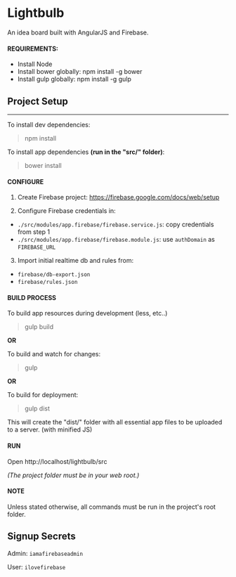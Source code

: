 # Lightbulb #
An idea board built with AngularJS and Firebase.

#### REQUIREMENTS: ####
* Install Node
* Install bower globally: npm install -g bower
* Install gulp globally: npm install -g gulp

## Project Setup ##
----

To install dev dependencies: 
> npm install

To install app dependencies **(run in the "src/" folder)**:
> bower install

#### CONFIGURE ####

1. Create Firebase project: https://firebase.google.com/docs/web/setup

2. Configure Firebase credentials in:
- `./src/modules/app.firebase/firebase.service.js`:  copy credentials from step 1
- `./src/modules/app.firebase/firebase.module.js`: use `authDomain` as `FIREBASE_URL`

3. Import initial realtime db and rules from:
- `firebase/db-export.json`
- `firebase/rules.json`


#### BUILD PROCESS ####
To build app resources during development (less, etc..)
> gulp build

**OR** 

To build and watch for changes:
> gulp

**OR**

To build for deployment:
> gulp dist

This will create the "dist/" folder with all essential app files to be uploaded to a server. (with minified JS)

#### RUN ####

Open http://localhost/lightbulb/src

_(The project folder must be in your web root.)_

#### NOTE ####
Unless stated otherwise, all commands must be run in the project's root folder.

## Signup Secrets ##

Admin: `iamafirebaseadmin`

User: `ilovefirebase`